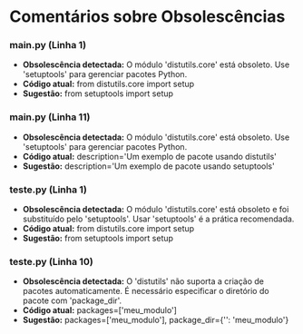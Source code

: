 # Comentários sobre Obsolescências

### main.py (Linha 1)
- **Obsolescência detectada:** O módulo 'distutils.core' está obsoleto. Use 'setuptools' para gerenciar pacotes Python.
- **Código atual:** from distutils.core import setup
- **Sugestão:** from setuptools import setup


### main.py (Linha 11)
- **Obsolescência detectada:** O módulo 'distutils.core' está obsoleto. Use 'setuptools' para gerenciar pacotes Python.
- **Código atual:** description='Um exemplo de pacote usando distutils'
- **Sugestão:** description='Um exemplo de pacote usando setuptools'


### teste.py (Linha 1)
- **Obsolescência detectada:** O módulo 'distutils.core' está obsoleto e foi substituído pelo 'setuptools'. Usar 'setuptools' é a prática recomendada.
- **Código atual:** from distutils.core import setup
- **Sugestão:** from setuptools import setup


### teste.py (Linha 10)
- **Obsolescência detectada:** O 'distutils' não suporta a criação de pacotes automaticamente. É necessário especificar o diretório do pacote com 'package_dir'.
- **Código atual:** packages=['meu_modulo']
- **Sugestão:** packages=['meu_modulo'], package_dir={'': 'meu_modulo'}


